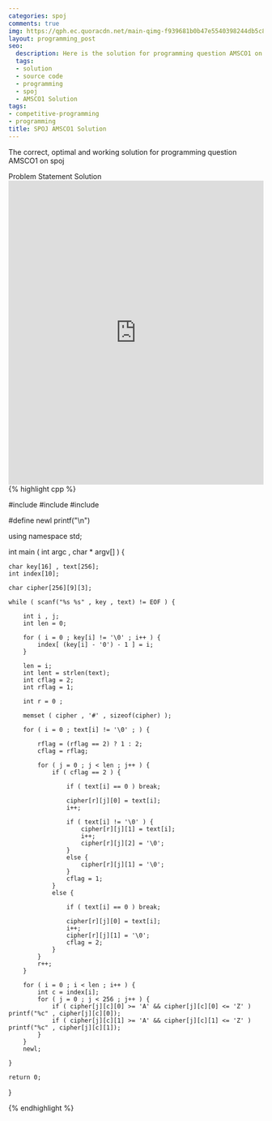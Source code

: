 ```yaml
---
categories: spoj
comments: true
img: https://qph.ec.quoracdn.net/main-qimg-f939681b0b47e5540398244db5c8966f?convert_to_webp=true
layout: programming_post
seo:
  description: Here is the solution for programming question AMSCO1 on spoj
  tags:
  - solution
  - source code
  - programming
  - spoj
  - AMSCO1 Solution
tags:
- competitive-programming
- programming
title: SPOJ AMSCO1 Solution
---
```

The correct, optimal and working solution for programming question AMSCO1 on spoj

<div class="ui secondary pointing large menu">
  <a class="grey item" data-tab="problem-statement">
    Problem Statement
  </a>
  <a class="active item grey" data-tab="solution">
    Solution
  </a>
</div>
<div class="ui bottom attached tab" data-tab="problem-statement">
    <iframe src="http://www.spoj.com/problems/AMSCO1/" width="100%" height="600px" style="overflow: scroll; border: none;"></iframe>
</div>
<div class="ui bottom attached active tab" data-tab="solution">
{% highlight cpp %}

#include <iostream>
#include <cstdio>
#include <cstring>

#define newl printf("\n")

using namespace std;

int main ( int argc , char * argv[] ) {

	char key[16] , text[256];
	int index[10];

	char cipher[256][9][3];

	while ( scanf("%s %s" , key , text) != EOF ) {

		int i , j;
		int len = 0;

		for ( i = 0 ; key[i] != '\0' ; i++ ) {
			index[ (key[i] - '0') - 1 ] = i;
		}

		len = i;
		int lent = strlen(text);
		int cflag = 2;
		int rflag = 1;

		int r = 0 ;

		memset ( cipher , '#' , sizeof(cipher) );

		for ( i = 0 ; text[i] != '\0' ; ) {

			rflag = (rflag == 2) ? 1 : 2;
			cflag = rflag;

			for ( j = 0 ; j < len ; j++ ) {
				if ( cflag == 2 ) {

					if ( text[i] == 0 ) break;

					cipher[r][j][0] = text[i];
					i++;

					if ( text[i] != '\0' ) {
						cipher[r][j][1] = text[i];
						i++;
						cipher[r][j][2] = '\0';
					}
					else {
						cipher[r][j][1] = '\0';
					}
					cflag = 1;
				}
				else {	

					if ( text[i] == 0 ) break;

					cipher[r][j][0] = text[i];
					i++;
					cipher[r][j][1] = '\0';
					cflag = 2;
				}
			}
			r++;
		}

		for ( i = 0 ; i < len ; i++ ) {
			int c = index[i];
			for ( j = 0 ; j < 256 ; j++ ) {
				if ( cipher[j][c][0] >= 'A' && cipher[j][c][0] <= 'Z' ) printf("%c" , cipher[j][c][0]);
				if ( cipher[j][c][1] >= 'A' && cipher[j][c][1] <= 'Z' ) printf("%c" , cipher[j][c][1]);
			}
		}
		newl;

	}

	return 0;
}


{% endhighlight %}
</div>
